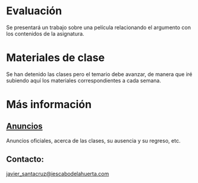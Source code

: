 
# Evaluación
Se presentará un trabajo sobre una película relacionando el argumento con los contenidos de la asignatura.

# Materiales de clase
Se han detenido las clases pero el temario debe avanzar, de manera que iré subiendo aquí los materiales correspondientes a cada semana.

# Más información
## [Anuncios](https://javieriesch.github.io/)
Anuncios oficiales, acerca de las clases, su ausencia y su regreso, etc.
## Contacto: 
[javier_santacruz@iescabodelahuerta.com](mailto:javier_santacruz@iescabodelahuerta.com)
